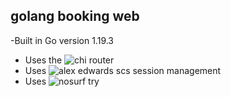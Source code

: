 ## golang booking web
-Built in Go version 1.19.3
- Uses the ![chi](https://github.com/go-chi/chi) router 
- Uses ![alex edwards scs](https://github.com/alexedwards/scs) session management
- Uses ![nosurf](https://github.com/justinas/nosurf) 
try